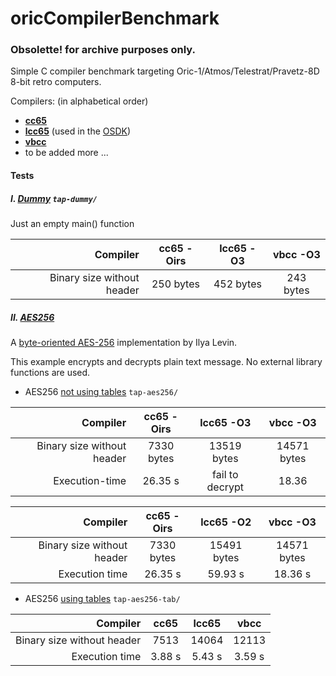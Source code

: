# oricCompilerBenchmark
### Obsolette! for archive purposes only. 

Simple C compiler benchmark targeting
Oric-1/Atmos/Telestrat/Pravetz-8D 8-bit retro computers.

Compilers: (in alphabetical order)
* [**cc65**](https://github.com/cc65/cc65)
* [**lcc65**](https://github.com/Oric4ever/lcc65) (used in the [OSDK](https://osdn.net/projects/oricsdk/))
* [**vbcc**](http://www.compilers.de/vbcc.html)
* to be added more ...


#### Tests

##### I. [Dummy](tap-dummy) ```tap-dummy/```
Just an empty main() function

| Compiler | cc65 -Oirs | lcc65 -O3 | vbcc -O3 |
| ---: | :---: | :---: | :---: |
| Binary size without header | 250 bytes | 452 bytes | 243 bytes |



##### II. [AES256](https://github.com/chettrick/aes256)

A [byte-oriented AES-256](http://literatecode.com/aes256) implementation
by Ilya Levin.

This example encrypts and decrypts plain text message. No external library functions are used.

* AES256 [not using tables](tap-aes256) ```tap-aes256/```

| Compiler | cc65 -Oirs | lcc65 -O3 | vbcc -O3 |
| ---: | :---: | :---: | :---: |
| Binary size without header | 7330 bytes | 13519 bytes | 14571 bytes |
| Execution-time | 26.35 s  | fail to decrypt | 18.36 |


| Compiler | cc65 -Oirs | lcc65 -O2 | vbcc -O3 |
| ---: | :---: | :---: | :---: |
| Binary size without header | 7330 bytes | 15491 bytes | 14571 bytes |
| Execution time | 26.35 s  | 59.93 s | 18.36 s |

* AES256 [using tables](tap-aes256-tap) ```tap-aes256-tab/```

| Compiler | cc65 | lcc65 | vbcc |
| ---: | :---: | :---: | :---: |
| Binary size without header | 7513 | 14064 | 12113 |
| Execution time | 3.88 s  | 5.43 s | 3.59 s |

